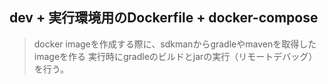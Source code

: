 ## dev + 実行環境用のDockerfile + docker-compose

> docker imageを作成する際に、sdkmanからgradleやmavenを取得したimageを作る
> 実行時にgradleのビルドとjarの実行（リモートデバッグ）を行う。

